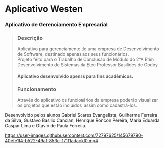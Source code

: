 # Aplicativo Westen
### Aplicativo de Gerenciamento Empresarial
>### Descrição
> Aplicativo para gerenciamento de uma empresa de Desenvolvimento de Software, destinado apenas aos seus funcionários.
> <br>
> Projeto feito para o Trabalho de Conclusão de Módulo do 2°A Etim Desenvolvimento de Sistemas da Etec Professor Basilides de Godoy.
>#### Aplicativo desenvolvido apenas para fins acadêmicos.
>### Funcionamento
> Através do aplicativo os funcionários da empresa poderão visualizar os projetos que estão incluídos, assim como cadastrá-los. 

Desenvolvido pelos alunos Gabriel Soares Evangelista, Guilherme Ferreira da Silva, Gustavo Basilio Cancian, Henrique Roncon Pereira, Maria Eduarda Gaspar Lima e Otávio de Paula Ferreira.



https://user-images.githubusercontent.com/72797625/145679790-40efe1f4-b522-49af-853c-171f1adacfd0.mp4

